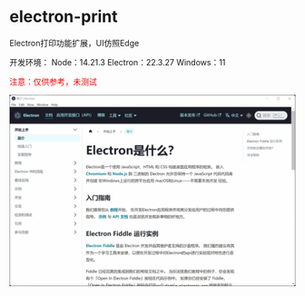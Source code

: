 # electron-print

Electron打印功能扩展，UI仿照Edge

开发环境：
Node：14.21.3
Electron：22.3.27
Windows：11

<p style="color:red">注意：仅供参考，未测试</p>

![alt text](doc/PixPin_2024-09-24_16-01-42.gif)